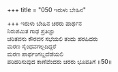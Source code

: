 +++
title = "050 ಇರುಳು ಬೇಹಿನ"

+++
ಇರುಳು ಬೇಹಿನ ಚರರು ಪಾರ್ಥನ  
ನಿರುಪಮಿತ ಗಾಢ ಪ್ರತಿಜ್ಞಾ  
ಚರಿತವನು ಕೌರವನ ಸಭೆಯಲಿ ತಂದು ಹರಹಿದರು  
ಮರಣ ಸೈಂಧವಗಲ್ಲದಿದ್ದರೆ  
ಮರಣ ಪಾರ್ಥಂಗಲ್ಲದೆಡೆಯಲಿ  
ಪರಿಹರಿಸುವುದ ಕಾಣೆವೆಂದರು ಚರರು ಭೂಪತಿಗೆ    ॥50॥